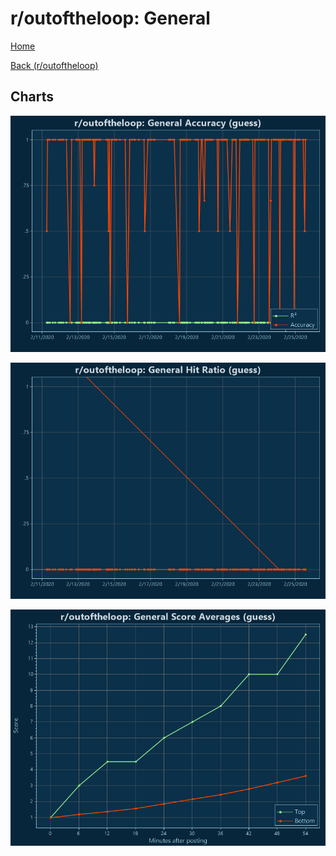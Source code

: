 # r/outoftheloop: General

[Home](../../index.md)

[Back (r/outoftheloop)](../guess_outoftheloop.md)

## Charts

![r/outoftheloop R² (guess)](../../images/models/guess_outoftheloop_General_Accuracy.png "r/outoftheloop R² (guess)")

![r/outoftheloop Hit Ratio (guess)](../../images/models/guess_outoftheloop_General_HitRatio.png "r/outoftheloop Hit Ratio (guess)")

![r/outoftheloop Score Averages (guess)](../../images/models/guess_outoftheloop_General_Scores.png "r/outoftheloop Score Averages (guess)")

